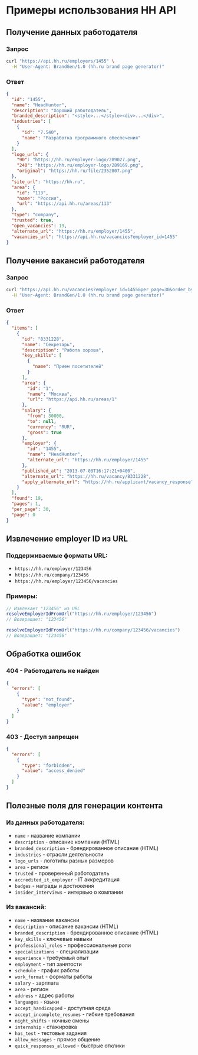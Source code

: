 # Примеры использования HH API

## Получение данных работодателя

### Запрос
```bash
curl "https://api.hh.ru/employers/1455" \
  -H "User-Agent: BrandGen/1.0 (hh.ru brand page generator)"
```

### Ответ
```json
{
  "id": "1455",
  "name": "HeadHunter",
  "description": "Хороший работодатель",
  "branded_description": "<style>...</style><div>...</div>",
  "industries": [
    {
      "id": "7.540",
      "name": "Разработка программного обеспечения"
    }
  ],
  "logo_urls": {
    "90": "https://hh.ru/employer-logo/289027.png",
    "240": "https://hh.ru/employer-logo/289169.png",
    "original": "https://hh.ru/file/2352807.png"
  },
  "site_url": "https://hh.ru",
  "area": {
    "id": "113",
    "name": "Россия",
    "url": "https://api.hh.ru/areas/113"
  },
  "type": "company",
  "trusted": true,
  "open_vacancies": 19,
  "alternate_url": "https://hh.ru/employer/1455",
  "vacancies_url": "https://api.hh.ru/vacancies?employer_id=1455"
}
```

## Получение вакансий работодателя

### Запрос
```bash
curl "https://api.hh.ru/vacancies?employer_id=1455&per_page=30&order_by=publication_time" \
  -H "User-Agent: BrandGen/1.0 (hh.ru brand page generator)"
```

### Ответ
```json
{
  "items": [
    {
      "id": "8331228",
      "name": "Секретарь",
      "description": "Работа хороша",
      "key_skills": [
        {
          "name": "Прием посетителей"
        }
      ],
      "area": {
        "id": "1",
        "name": "Москва",
        "url": "https://api.hh.ru/areas/1"
      },
      "salary": {
        "from": 30000,
        "to": null,
        "currency": "RUR",
        "gross": true
      },
      "employer": {
        "id": "1455",
        "name": "HeadHunter",
        "alternate_url": "https://hh.ru/employer/1455"
      },
      "published_at": "2013-07-08T16:17:21+0400",
      "alternate_url": "https://hh.ru/vacancy/8331228",
      "apply_alternate_url": "https://hh.ru/applicant/vacancy_response?vacancyId=8331228"
    }
  ],
  "found": 19,
  "pages": 1,
  "per_page": 30,
  "page": 0
}
```

## Извлечение employer ID из URL

### Поддерживаемые форматы URL:
- `https://hh.ru/employer/123456`
- `https://hh.ru/company/123456`
- `https://hh.ru/employer/123456/vacancies`

### Примеры:
```javascript
// Извлекает "123456" из URL
resolveEmployerIdFromUrl("https://hh.ru/employer/123456")
// Возвращает: "123456"

resolveEmployerIdFromUrl("https://hh.ru/company/123456/vacancies")
// Возвращает: "123456"
```

## Обработка ошибок

### 404 - Работодатель не найден
```json
{
  "errors": [
    {
      "type": "not_found",
      "value": "employer"
    }
  ]
}
```

### 403 - Доступ запрещен
```json
{
  "errors": [
    {
      "type": "forbidden",
      "value": "access_denied"
    }
  ]
}
```

## Полезные поля для генерации контента

### Из данных работодателя:
- `name` - название компании
- `description` - описание компании (HTML)
- `branded_description` - брендированное описание (HTML)
- `industries` - отрасли деятельности
- `logo_urls` - логотипы разных размеров
- `area` - регион
- `trusted` - проверенный работодатель
- `accredited_it_employer` - IT аккредитация
- `badges` - награды и достижения
- `insider_interviews` - интервью о компании

### Из вакансий:
- `name` - название вакансии
- `description` - описание вакансии (HTML)
- `branded_description` - брендированное описание (HTML)
- `key_skills` - ключевые навыки
- `professional_roles` - профессиональные роли
- `specializations` - специализации
- `experience` - требуемый опыт
- `employment` - тип занятости
- `schedule` - график работы
- `work_format` - форматы работы
- `salary` - зарплата
- `area` - регион
- `address` - адрес работы
- `languages` - языки
- `accept_handicapped` - доступная среда
- `accept_incomplete_resumes` - гибкие требования
- `night_shifts` - ночные смены
- `internship` - стажировка
- `has_test` - тестовые задания
- `allow_messages` - прямое общение
- `quick_responses_allowed` - быстрые отклики
